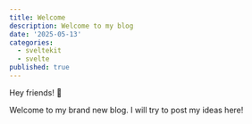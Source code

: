 ```yaml
---
title: Welcome
description: Welcome to my blog
date: '2025-05-13'
categories:
  - sveltekit
  - svelte
published: true
---
```


Hey friends! 👋

Welcome to my brand new blog. I will try to post my ideas here!
